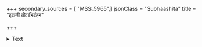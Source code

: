+++
secondary_sources = [ "MSS_5965",]
jsonClass = "Subhaashita"
title = "इदानीं तीव्राभिर्दहन"

+++

<details><summary>Text</summary>

इदानीं तीव्राभिर्दहन इव भाभिः परिगतो ममाश्चर्यं सूर्यः किमु सखि रजन्यामुदयते।  
अयं मुग्धे चन्द्रः किमिति मयि तापं प्रकटयत्य् अनाथानां बाले किमिह विपरीतं न भवति॥
</details>
